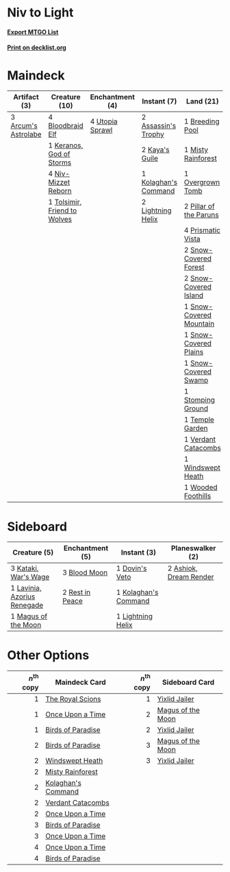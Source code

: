 # Niv to Light

#### [Export MTGO List](../collection/Niv%20to%20Light/Niv%20to%20Light.txt)
#### [Print on decklist.org](http://decklist.org/?deckmain=3%09Arcum's%20Astrolabe%0A2%09Assassin's%20Trophy%0A4%09Bloodbraid%20Elf%0A1%09Breeding%20Pool%0A4%09Bring%20to%20Light%0A2%09Kaya's%20Guile%0A1%09Keranos,%20God%20of%20Storms%0A1%09Kolaghan's%20Command%0A2%09Lightning%20Helix%0A1%09Misty%20Rainforest%0A4%09Niv-Mizzet%20Reborn%0A1%09Overgrown%20Tomb%0A2%09Pillar%20of%20the%20Paruns%0A4%09Prismatic%20Vista%0A4%09Search%20for%20Tomorrow%0A2%09Snow-Covered%20Forest%0A2%09Snow-Covered%20Island%0A1%09Snow-Covered%20Mountain%0A1%09Snow-Covered%20Plains%0A1%09Snow-Covered%20Swamp%0A1%09Stomping%20Ground%0A1%09Supreme%20Verdict%0A4%09Teferi,%20Time%20Raveler%0A1%09Temple%20Garden%0A1%09Tolsimir,%20Friend%20to%20Wolves%0A1%09Unmoored%20Ego%0A4%09Utopia%20Sprawl%0A1%09Verdant%20Catacombs%0A1%09Vraska,%20Golgari%20Queen%0A1%09Windswept%20Heath%0A1%09Wooded%20Foothills&deckside=2%09Ashiok,%20Dream%20Render%0A3%09Blood%20Moon%0A1%09Dovin's%20Veto%0A3%09Kataki,%20War's%20Wage%0A1%09Kolaghan's%20Command%0A1%09Lavinia,%20Azorius%20Renegade%0A1%09Lightning%20Helix%0A1%09Magus%20of%20the%20Moon%0A2%09Rest%20in%20Peace)
# Maindeck

|                                         Artifact (3)                                         |                                             Creature (10)                                             |                                     Enchantment (4)                                      |                                          Instant (7)                                          |                                            Land (21)                                             |                                         Planeswalker (5)                                         |                                          Sorcery (10)                                          |
|----------------------------------------------------------------------------------------------|-------------------------------------------------------------------------------------------------------|------------------------------------------------------------------------------------------|-----------------------------------------------------------------------------------------------|--------------------------------------------------------------------------------------------------|--------------------------------------------------------------------------------------------------|------------------------------------------------------------------------------------------------|
|3 [Arcum's Astrolabe](http://gatherer.wizards.com/Pages/Card/Details.aspx?multiverseid=464169)|4 [Bloodbraid Elf](http://gatherer.wizards.com/Pages/Card/Details.aspx?multiverseid=185053)            |4 [Utopia Sprawl](http://gatherer.wizards.com/Pages/Card/Details.aspx?multiverseid=442181)|2 [Assassin's Trophy](http://gatherer.wizards.com/Pages/Card/Details.aspx?multiverseid=452902) |1 [Breeding Pool](http://gatherer.wizards.com/Pages/Card/Details.aspx?multiverseid=97088)         |4 [Teferi, Time Raveler](http://gatherer.wizards.com/Pages/Card/Details.aspx?multiverseid=461148) |4 [Bring to Light](http://gatherer.wizards.com/Pages/Card/Details.aspx?multiverseid=401831)     |
|                                                                                              |1 [Keranos, God of Storms](http://gatherer.wizards.com/Pages/Card/Details.aspx?multiverseid=380442)    |                                                                                          |2 [Kaya's Guile](http://gatherer.wizards.com/Pages/Card/Details.aspx?multiverseid=464154)      |1 [Misty Rainforest](http://gatherer.wizards.com/Pages/Card/Details.aspx?multiverseid=405102)     |1 [Vraska, Golgari Queen](http://gatherer.wizards.com/Pages/Card/Details.aspx?multiverseid=452963)|4 [Search for Tomorrow](http://gatherer.wizards.com/Pages/Card/Details.aspx?multiverseid=205408)|
|                                                                                              |4 [Niv-Mizzet Reborn](http://gatherer.wizards.com/Pages/Card/Details.aspx?multiverseid=461135)         |                                                                                          |1 [Kolaghan's Command](http://gatherer.wizards.com/Pages/Card/Details.aspx?multiverseid=394613)|1 [Overgrown Tomb](http://gatherer.wizards.com/Pages/Card/Details.aspx?multiverseid=405103)       |                                                                                                  |1 [Supreme Verdict](http://gatherer.wizards.com/Pages/Card/Details.aspx?multiverseid=438776)    |
|                                                                                              |1 [Tolsimir, Friend to Wolves](http://gatherer.wizards.com/Pages/Card/Details.aspx?multiverseid=461151)|                                                                                          |2 [Lightning Helix](http://gatherer.wizards.com/Pages/Card/Details.aspx?multiverseid=249386)   |2 [Pillar of the Paruns](http://gatherer.wizards.com/Pages/Card/Details.aspx?multiverseid=107279) |                                                                                                  |1 [Unmoored Ego](http://gatherer.wizards.com/Pages/Card/Details.aspx?multiverseid=452962)       |
|                                                                                              |                                                                                                       |                                                                                          |                                                                                               |4 [Prismatic Vista](http://gatherer.wizards.com/Pages/Card/Details.aspx?multiverseid=464193)      |                                                                                                  |                                                                                                |
|                                                                                              |                                                                                                       |                                                                                          |                                                                                               |2 [Snow-Covered Forest](http://gatherer.wizards.com/Pages/Card/Details.aspx?multiverseid=121192)  |                                                                                                  |                                                                                                |
|                                                                                              |                                                                                                       |                                                                                          |                                                                                               |2 [Snow-Covered Island](http://gatherer.wizards.com/Pages/Card/Details.aspx?multiverseid=121130)  |                                                                                                  |                                                                                                |
|                                                                                              |                                                                                                       |                                                                                          |                                                                                               |1 [Snow-Covered Mountain](http://gatherer.wizards.com/Pages/Card/Details.aspx?multiverseid=121233)|                                                                                                  |                                                                                                |
|                                                                                              |                                                                                                       |                                                                                          |                                                                                               |1 [Snow-Covered Plains](http://gatherer.wizards.com/Pages/Card/Details.aspx?multiverseid=121267)  |                                                                                                  |                                                                                                |
|                                                                                              |                                                                                                       |                                                                                          |                                                                                               |1 [Snow-Covered Swamp](http://gatherer.wizards.com/Pages/Card/Details.aspx?multiverseid=121256)   |                                                                                                  |                                                                                                |
|                                                                                              |                                                                                                       |                                                                                          |                                                                                               |1 [Stomping Ground](http://gatherer.wizards.com/Pages/Card/Details.aspx?multiverseid=405110)      |                                                                                                  |                                                                                                |
|                                                                                              |                                                                                                       |                                                                                          |                                                                                               |1 [Temple Garden](http://gatherer.wizards.com/Pages/Card/Details.aspx?multiverseid=405112)        |                                                                                                  |                                                                                                |
|                                                                                              |                                                                                                       |                                                                                          |                                                                                               |1 [Verdant Catacombs](http://gatherer.wizards.com/Pages/Card/Details.aspx?multiverseid=405113)    |                                                                                                  |                                                                                                |
|                                                                                              |                                                                                                       |                                                                                          |                                                                                               |1 [Windswept Heath](http://gatherer.wizards.com/Pages/Card/Details.aspx?multiverseid=405115)      |                                                                                                  |                                                                                                |
|                                                                                              |                                                                                                       |                                                                                          |                                                                                               |1 [Wooded Foothills](http://gatherer.wizards.com/Pages/Card/Details.aspx?multiverseid=405116)     |                                                                                                  |                                                                                                |


# Sideboard

|                                             Creature (5)                                             |                                     Enchantment (5)                                      |                                          Instant (3)                                          |                                        Planeswalker (2)                                         |
|------------------------------------------------------------------------------------------------------|------------------------------------------------------------------------------------------|-----------------------------------------------------------------------------------------------|-------------------------------------------------------------------------------------------------|
|3 [Kataki, War's Wage](http://gatherer.wizards.com/Pages/Card/Details.aspx?multiverseid=382190)       |3 [Blood Moon](http://gatherer.wizards.com/Pages/Card/Details.aspx?multiverseid=45386)    |1 [Dovin's Veto](http://gatherer.wizards.com/Pages/Card/Details.aspx?multiverseid=461120)      |2 [Ashiok, Dream Render](http://gatherer.wizards.com/Pages/Card/Details.aspx?multiverseid=461155)|
|1 [Lavinia, Azorius Renegade](http://gatherer.wizards.com/Pages/Card/Details.aspx?multiverseid=457333)|2 [Rest in Peace](http://gatherer.wizards.com/Pages/Card/Details.aspx?multiverseid=442021)|1 [Kolaghan's Command](http://gatherer.wizards.com/Pages/Card/Details.aspx?multiverseid=394613)|                                                                                                 |
|1 [Magus of the Moon](http://gatherer.wizards.com/Pages/Card/Details.aspx?multiverseid=136152)        |                                                                                          |1 [Lightning Helix](http://gatherer.wizards.com/Pages/Card/Details.aspx?multiverseid=249386)   |                                                                                                 |


# Other Options

|*n*<sup>th</sup> copy|                                        Maindeck Card                                        |*n*<sup>th</sup> copy|                                       Sideboard Card                                       |
|--------------------:|---------------------------------------------------------------------------------------------|--------------------:|--------------------------------------------------------------------------------------------|
|                    1|[The Royal Scions](http://gatherer.wizards.com/Pages/Card/Details.aspx?multiverseid=473161)  |                    1|[Yixlid Jailer](http://gatherer.wizards.com/Pages/Card/Details.aspx?multiverseid=130702)    |
|                    1|[Once Upon a Time](http://gatherer.wizards.com/Pages/Card/Details.aspx?multiverseid=473131)  |                    2|[Magus of the Moon](http://gatherer.wizards.com/Pages/Card/Details.aspx?multiverseid=136152)|
|                    1|[Birds of Paradise](http://gatherer.wizards.com/Pages/Card/Details.aspx?multiverseid=129906) |                    2|[Yixlid Jailer](http://gatherer.wizards.com/Pages/Card/Details.aspx?multiverseid=130702)    |
|                    2|[Birds of Paradise](http://gatherer.wizards.com/Pages/Card/Details.aspx?multiverseid=129906) |                    3|[Magus of the Moon](http://gatherer.wizards.com/Pages/Card/Details.aspx?multiverseid=136152)|
|                    2|[Windswept Heath](http://gatherer.wizards.com/Pages/Card/Details.aspx?multiverseid=405115)   |                    3|[Yixlid Jailer](http://gatherer.wizards.com/Pages/Card/Details.aspx?multiverseid=130702)    |
|                    2|[Misty Rainforest](http://gatherer.wizards.com/Pages/Card/Details.aspx?multiverseid=405102)  |                     |                                                                                            |
|                    2|[Kolaghan's Command](http://gatherer.wizards.com/Pages/Card/Details.aspx?multiverseid=394613)|                     |                                                                                            |
|                    2|[Verdant Catacombs](http://gatherer.wizards.com/Pages/Card/Details.aspx?multiverseid=405113) |                     |                                                                                            |
|                    2|[Once Upon a Time](http://gatherer.wizards.com/Pages/Card/Details.aspx?multiverseid=473131)  |                     |                                                                                            |
|                    3|[Birds of Paradise](http://gatherer.wizards.com/Pages/Card/Details.aspx?multiverseid=129906) |                     |                                                                                            |
|                    3|[Once Upon a Time](http://gatherer.wizards.com/Pages/Card/Details.aspx?multiverseid=473131)  |                     |                                                                                            |
|                    4|[Once Upon a Time](http://gatherer.wizards.com/Pages/Card/Details.aspx?multiverseid=473131)  |                     |                                                                                            |
|                    4|[Birds of Paradise](http://gatherer.wizards.com/Pages/Card/Details.aspx?multiverseid=129906) |                     |                                                                                            |

